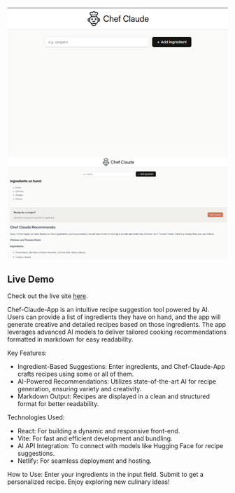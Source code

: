 ![Chef-Claude-App Screenshot-2](screenshots/chef-claude-screenshot-2.png)
![Chef-Claude-App Screenshot-1](screenshots/chef-claude-screenshot-1.png)

## Live Demo

Check out the live site [here](https://claudechef.netlify.app/).


Chef-Claude-App is an intuitive recipe suggestion tool powered by AI. Users can provide a list of ingredients they have on hand, and the app will generate creative and detailed recipes based on those ingredients. The app leverages advanced AI models to deliver tailored cooking recommendations formatted in markdown for easy readability.

Key Features:
- Ingredient-Based Suggestions: Enter ingredients, and Chef-Claude-App crafts recipes using some or all of them.
- AI-Powered Recommendations: Utilizes state-of-the-art AI for recipe generation, ensuring variety and creativity.
- Markdown Output: Recipes are displayed in a clean and structured format for better readability.
  
Technologies Used:
- React: For building a dynamic and responsive front-end.
- Vite: For fast and efficient development and bundling.
- AI API Integration: To connect with models like Hugging Face for recipe suggestions.
- Netlify: For seamless deployment and hosting.
  
How to Use:
Enter your ingredients in the input field.
Submit to get a personalized recipe.
Enjoy exploring new culinary ideas!
